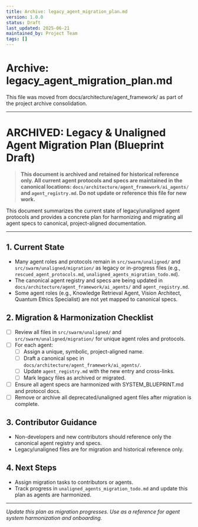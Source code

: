 ```yaml
---
title: Archive: legacy_agent_migration_plan.md
version: 1.0.0
status: Draft
last_updated: 2025-06-21
maintained_by: Project Team
tags: []
---
```


# Archive: legacy_agent_migration_plan.md

This file was moved from docs/architecture/agent_framework/ as part of the project archive consolidation.

---

# ARCHIVED: Legacy & Unaligned Agent Migration Plan (Blueprint Draft)

> **This document is archived and retained for historical reference only. All current agent protocols and specs are maintained in the canonical locations: `docs/architecture/agent_framework/ai_agents/` and `agent_registry.md`. Do not update or reference this file for new work.**

This document summarizes the current state of legacy/unaligned agent protocols and provides a concrete plan for harmonizing and migrating all agent specs to canonical, project-aligned documentation.

---

## 1. Current State
- Many agent roles and protocols remain in `src/swarm/unaligned/` and `src/swarm/unaligned/migration/` as legacy or in-progress files (e.g., `rescued_agent_protocols.md`, `unaligned_agents_migration_todo.md`).
- The canonical agent registry and specs are being updated in `docs/architecture/agent_framework/ai_agents/` and `agent_registry.md`.
- Some agent roles (e.g., Knowledge Retrieval Agent, Vision Architect, Quantum Ethics Specialist) are not yet mapped to canonical specs.

## 2. Migration & Harmonization Checklist
- [ ] Review all files in `src/swarm/unaligned/` and `src/swarm/unaligned/migration/` for unique agent roles and protocols.
- [ ] For each agent:
    - [ ] Assign a unique, symbolic, project-aligned name.
    - [ ] Draft a canonical spec in `docs/architecture/agent_framework/ai_agents/`.
    - [ ] Update `agent_registry.md` with the new entry and cross-links.
    - [ ] Mark legacy files as archived or migrated.
- [ ] Ensure all agent specs are harmonized with SYSTEM_BLUEPRINT.md and protocol docs.
- [ ] Remove or archive all deprecated/unaligned agent files after migration is complete.

## 3. Contributor Guidance
- Non-developers and new contributors should reference only the canonical agent registry and specs.
- Legacy/unaligned files are for migration and historical reference only.

## 4. Next Steps
- Assign migration tasks to contributors or agents.
- Track progress in `unaligned_agents_migration_todo.md` and update this plan as agents are harmonized.

---

*Update this plan as migration progresses. Use as a reference for agent system harmonization and onboarding.*
